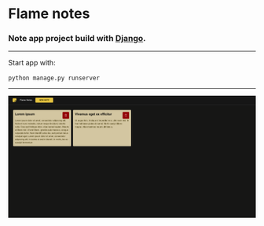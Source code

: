 # Flame notes
### Note app project build with [Django](https://www.djangoproject.com/).
___________________
Start app with: 
```
python manage.py runserver
```
___________________
![Screenshot](https://github.com/hawier-dev/flame-notes/blob/main/screenshot.png)